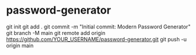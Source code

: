 # password-generator
git init
git add .
git commit -m "Initial commit: Modern Password Generator"
git branch -M main
git remote add origin https://github.com/YOUR_USERNAME/password-generator.git
git push -u origin main

